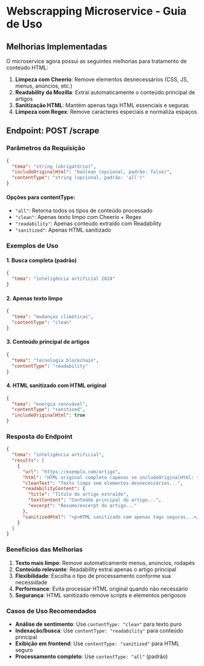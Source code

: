 # Webscrapping Microservice - Guia de Uso

## Melhorias Implementadas

O microservice agora possui as seguintes melhorias para tratamento de conteúdo HTML:

1. **Limpeza com Cheerio**: Remove elementos desnecessários (CSS, JS, menus, anúncios, etc.)
2. **Readability da Mozilla**: Extrai automaticamente o conteúdo principal de artigos
3. **Sanitização HTML**: Mantém apenas tags HTML essenciais e seguras
4. **Limpeza com Regex**: Remove caracteres especiais e normaliza espaços

## Endpoint: POST /scrape

### Parâmetros da Requisição

```json
{
  "tema": "string (obrigatório)",
  "includeOriginalHtml": "boolean (opcional, padrão: false)",
  "contentType": "string (opcional, padrão: 'all')"
}
```

#### Opções para contentType:
- `"all"`: Retorna todos os tipos de conteúdo processado
- `"clean"`: Apenas texto limpo com Cheerio + Regex
- `"readability"`: Apenas conteúdo extraído com Readability
- `"sanitized"`: Apenas HTML sanitizado

### Exemplos de Uso

#### 1. Busca completa (padrão)
```json
{
  "tema": "inteligência artificial 2024"
}
```

#### 2. Apenas texto limpo
```json
{
  "tema": "mudanças climáticas",
  "contentType": "clean"
}
```

#### 3. Conteúdo principal de artigos
```json
{
  "tema": "tecnologia blockchain",
  "contentType": "readability"
}
```

#### 4. HTML sanitizado com HTML original
```json
{
  "tema": "energia renovável",
  "contentType": "sanitized",
  "includeOriginalHtml": true
}
```

### Resposta do Endpoint

```json
{
  "tema": "inteligência artificial",
  "results": [
    {
      "url": "https://exemplo.com/artigo",
      "html": "HTML original completo (apenas se includeOriginalHtml: true)",
      "cleanText": "Texto limpo sem elementos desnecessários...",
      "readabilityContent": {
        "title": "Título do artigo extraído",
        "textContent": "Conteúdo principal do artigo...",
        "excerpt": "Resumo/excerpt do artigo..."
      },
      "sanitizedHtml": "<p>HTML sanitizado com apenas tags seguras...</p>"
    }
  ]
}
```

### Benefícios das Melhorias

1. **Texto mais limpo**: Remove automaticamente menus, anúncios, rodapés
2. **Conteúdo relevante**: Readability extrai apenas o artigo principal
3. **Flexibilidade**: Escolha o tipo de processamento conforme sua necessidade
4. **Performance**: Evita processar HTML original quando não necessário
5. **Segurança**: HTML sanitizado remove scripts e elementos perigosos

### Casos de Uso Recomendados

- **Análise de sentimento**: Use `contentType: "clean"` para texto puro
- **Indexação/busca**: Use `contentType: "readability"` para conteúdo principal
- **Exibição em frontend**: Use `contentType: "sanitized"` para HTML seguro
- **Processamento completo**: Use `contentType: "all"` (padrão)